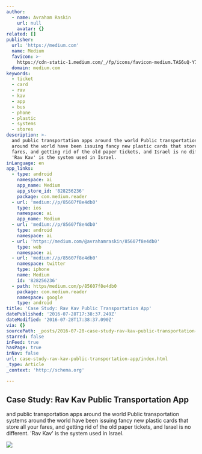 ```yaml
---
author:
  - name: Avraham Raskin
    url: null
    avatar: {}
related: []
publisher:
  url: 'https://medium.com'
  name: Medium
  favicon: >-
    https://cdn-static-1.medium.com/_/fp/icons/favicon-medium.TAS6uQ-Y7kcKgi0xjcYHXw.ico
  domain: medium.com
keywords:
  - ticket
  - card
  - rav
  - kav
  - app
  - bus
  - phone
  - plastic
  - systems
  - stores
description: >-
  and public transportation apps around the world Public transportation systems
  around the world have been issuing fancy new plastic cards that store all your
  fares, and getting rid of the old paper tickets, and Israel is no different.
  'Rav Kav' is the system used in Israel.
inLanguage: en
app_links:
  - type: android
    namespace: ai
    app_name: Medium
    app_store_id: '828256236'
    package: com.medium.reader
  - url: 'medium://p/85607f8e4db0'
    type: ios
    namespace: ai
    app_name: Medium
  - url: 'medium://p/85607f8e4db0'
    type: android
    namespace: ai
  - url: 'https://medium.com/@avrahamraskin/85607f8e4db0'
    type: web
    namespace: ai
  - url: 'medium://p/85607f8e4db0'
    namespace: twitter
    type: iphone
    name: Medium
    id: '828256236'
  - path: https/medium.com/p/85607f8e4db0
    package: com.medium.reader
    namespace: google
    type: android
title: 'Case Study: Rav Kav Public Transportation App'
datePublished: '2016-07-28T17:38:37.249Z'
dateModified: '2016-07-28T17:38:37.090Z'
via: {}
sourcePath: _posts/2016-07-28-case-study-rav-kav-public-transportation-app.md
starred: false
inFeed: true
hasPage: true
inNav: false
url: case-study-rav-kav-public-transportation-app/index.html
_type: Article
_context: 'http://schema.org'

---
```

<article style=""><h1>Case Study: Rav Kav Public Transportation App</h1><p>and public transportation apps around the world Public transportation systems around the world have been issuing fancy new plastic cards that store all your fares, and getting rid of the old paper tickets, and Israel is no different. 'Rav Kav' is the system used in Israel.</p><img src="https://cdn-images-1.medium.com/max/2000/1*MvxoZZioULjQ0K1jIHp8vw.jpeg" /></article>